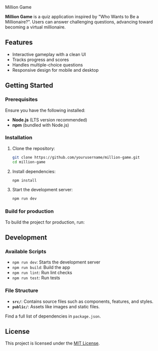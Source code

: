 Million Game

**Million Game** is a quiz application inspired by "Who Wants to Be a Millionaire?". Users can answer challenging questions, advancing toward becoming a virtual millionaire.

## Features
- Interactive gameplay with a clean UI
- Tracks progress and scores
- Handles multiple-choice questions
- Responsive design for mobile and desktop

## Getting Started

### Prerequisites
Ensure you have the following installed:
- **Node.js** (LTS version recommended)
- **npm** (bundled with Node.js)

### Installation
1. Clone the repository:
   ```bash
   git clone https://github.com/yourusername/million-game.git
   cd million-game
   ```
2. Install dependencies:
   ```bash
   npm install
   ```
3. Start the development server:
   ```bash
   npm run dev
   ```

### Build for production
To build the project for production, run:

## Development

### Available Scripts
- `npm run dev`: Starts the development server
- `npm run build`: Build the app
- `npm run lint`: Run lint checks
- `npm run test`: Run tests

### File Structure
- **`src/`**: Contains source files such as components, features, and styles.
- **`public/`**: Assets like images and static files.

Find a full list of dependencies in `package.json`.

## License
This project is licensed under the [MIT License](./LICENSE).